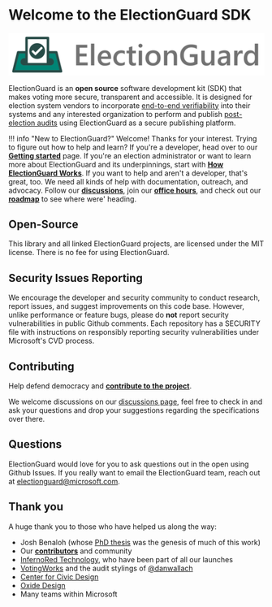 # Welcome to the ElectionGuard SDK

![Microsoft Defending Democracy Program: ElectionGuard](images/electionguard-banner.svg)

ElectionGuard is an **open source** software development kit (SDK) that makes voting more secure, transparent and accessible. It is designed for election system vendors to incorporate [end-to-end verifiability](Glossary/#end-to-end-verifiable-elections) into their systems and any interested organization to perform and publish [post-election audits](Glossary/#post-election-audit) using ElectionGuard as a secure publishing platform.

!!! info "New to ElectionGuard?"
    Welcome! Thanks for your interest. Trying to figure out how to help and learn? If you're a developer, head over to our [**Getting started**](Getting_Started.md) page. If you're an election administrator or want to learn more about ElectionGuard and its underpinnings, start with [**How ElectionGuard Works**](guide/Introduction.md). If you want to help and aren't a developer, that's great, too. We need all kinds of help with documentation, outreach, and advocacy. Follow our [**discussions**](https://github.com/microsoft/electionguard/discussions), join our [**office hours**](https://github.com/microsoft/electionguard/discussions/61), and check out our [**roadmap**](Roadmap.md) to see where were' heading.

## Open-Source
This library and all linked ElectionGuard projects, are licensed under the MIT license. There is no fee for using ElectionGuard.

## Security Issues Reporting

We encourage the developer and security community to conduct research, report issues, and suggest improvements on this code base. However, unlike performance or feature bugs, please do **not** report security vulnerabilities in public Github comments. Each repository has a SECURITY file with instructions on responsibly reporting security vulnerabilities under Microsoft's CVD process.

## Contributing

Help defend democracy and **[contribute to the project][]**.

[Contribute to the project]: https://github.com/microsoft/electionguard/blob/main/CONTRIBUTING.md

We welcome discussions on our [discussions page](https://github.com/microsoft/electionguard/discussions), feel free to check in and ask your questions and drop your suggestions regarding the specifications over there.

## Questions

ElectionGuard would love for you to ask questions out in the open using Github Issues. If you really want to email the ElectionGuard team, reach out at [electionguard@microsoft.com](mailto:electionguard@microsoft.com).

## Thank you
A huge thank you to those who have helped us along the way:

* Josh Benaloh (whose [PhD thesis](https://www.microsoft.com/en-us/research/publication/verifiable-secret-ballot-elections/) was the genesis of much of this work)
* Our [**contributors**](Contributions.md) and community
* [InfernoRed Technology](https://infernored.com/), who have been part of all our launches
* [VotingWorks](https://voting.works/) and the audit stylings of [@danwallach](https://github.com/danwallach)
* [Center for Civic Design](https://civicdesign.org/)
* [Oxide Design](https://oxidedesign.com/)
* Many teams within Microsoft

